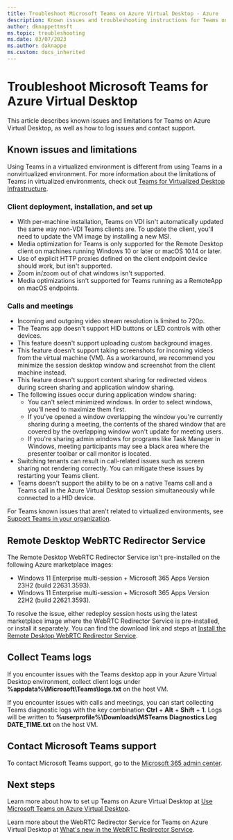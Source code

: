 ```yaml
---
title: Troubleshoot Microsoft Teams on Azure Virtual Desktop - Azure
description: Known issues and troubleshooting instructions for Teams on Azure Virtual Desktop.
author: dknappettmsft
ms.topic: troubleshooting
ms.date: 03/07/2023
ms.author: daknappe
ms.custom: docs_inherited
---
```


# Troubleshoot Microsoft Teams for Azure Virtual Desktop

This article describes known issues and limitations for Teams on Azure Virtual Desktop, as well as how to log issues and contact support.

## Known issues and limitations

Using Teams in a virtualized environment is different from using Teams in a nonvirtualized environment. For more information about the limitations of Teams in virtualized environments, check out [Teams for Virtualized Desktop Infrastructure](/microsoftteams/teams-for-vdi#known-issues-and-limitations).

### Client deployment, installation, and set up

- With per-machine installation, Teams on VDI isn't automatically updated the same way non-VDI Teams clients are. To update the client, you'll need to update the VM image by installing a new MSI.
- Media optimization for Teams is only supported for the Remote Desktop client on machines running Windows 10 or later or macOS 10.14 or later.
- Use of explicit HTTP proxies defined on the client endpoint device should work, but isn't supported.
- Zoom in/zoom out of chat windows isn't supported.
- Media optimizations isn't supported for Teams running as a RemoteApp on macOS endpoints.

### Calls and meetings

- Incoming and outgoing video stream resolution is limited to 720p.
- The Teams app doesn't support HID buttons or LED controls with other devices.
- This feature doesn't support uploading custom background images.
- This feature doesn't support taking screenshots for incoming videos from the virtual machine (VM). As a workaround, we recommend you minimize the session desktop window and screenshot from the client machine instead.
- This feature doesn't support content sharing for redirected videos during screen sharing and application window sharing.
- The following issues occur during application window sharing:
  - You can't select minimized windows. In order to select windows, you'll need to maximize them first.
  - If you've opened a window overlapping the window you're currently sharing during a meeting, the contents of the shared window that are covered by the overlapping window won't update for meeting users.
  - If you're sharing admin windows for programs like Task Manager in Windows, meeting participants may see a black area where the presenter toolbar or call monitor is located.
- Switching tenants can result in call-related issues such as screen sharing not rendering correctly. You can mitigate these issues by restarting your Teams client. 
- Teams doesn't support the ability to be on a native Teams call and a Teams call in the Azure Virtual Desktop session simultaneously while connected to a HID device.

For Teams known issues that aren't related to virtualized environments, see [Support Teams in your organization](/microsoftteams/known-issues).

## Remote Desktop WebRTC Redirector Service

The Remote Desktop WebRTC Redirector Service isn't pre-installed on the following Azure marketplace images:

- Windows 11 Enterprise multi-session + Microsoft 365 Apps Version 23H2 (build 22631.3593).
- Windows 11 Enterprise multi-session + Microsoft 365 Apps Version 22H2 (build 22621.3593).

To resolve the issue, either redeploy session hosts using the latest marketplace image where the WebRTC Redirector Service is pre-installed, or install it separately. You can find the download link and steps at [Install the Remote Desktop WebRTC Redirector Service](teams-on-avd.md#install-the-remote-desktop-webrtc-redirector-service).

## Collect Teams logs

If you encounter issues with the Teams desktop app in your Azure Virtual Desktop environment, collect client logs under **%appdata%\Microsoft\Teams\logs.txt** on the host VM.

If you encounter issues with calls and meetings, you can start collecting Teams diagnostic logs with the key combination **Ctrl** + **Alt** + **Shift** + **1**. Logs will be written to **%userprofile%\Downloads\MSTeams Diagnostics Log DATE_TIME.txt** on the host VM.

## Contact Microsoft Teams support

To contact Microsoft Teams support, go to the [Microsoft 365 admin center](/microsoft-365/admin/contact-support-for-business-products).

## Next steps

Learn more about how to set up Teams on Azure Virtual Desktop at [Use Microsoft Teams on Azure Virtual Desktop](teams-on-avd.md).

Learn more about the WebRTC Redirector Service for Teams on Azure Virtual Desktop at [What's new in the WebRTC Redirector Service](whats-new-webrtc.md).
